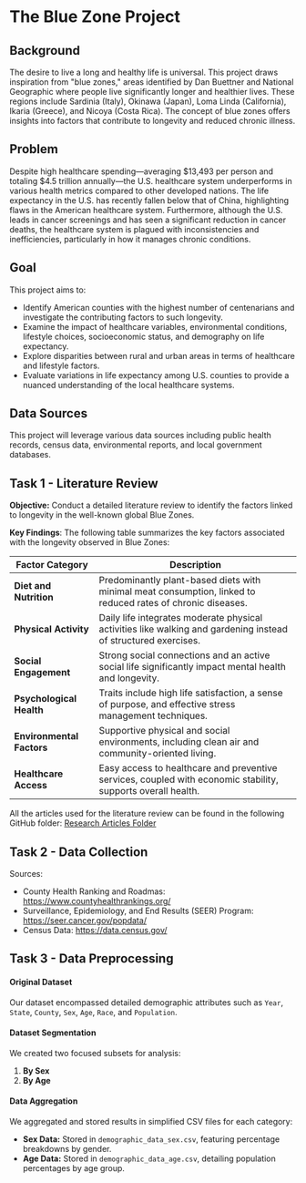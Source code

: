 # The Blue Zone Project

## Background
The desire to live a long and healthy life is universal. This project draws inspiration from "blue zones," areas identified by Dan Buettner and National Geographic where people live significantly longer and healthier lives. These regions include Sardinia (Italy), Okinawa (Japan), Loma Linda (California), Ikaria (Greece), and Nicoya (Costa Rica). The concept of blue zones offers insights into factors that contribute to longevity and reduced chronic illness.

## Problem
Despite high healthcare spending—averaging $13,493 per person and totaling $4.5 trillion annually—the U.S. healthcare system underperforms in various health metrics compared to other developed nations. The life expectancy in the U.S. has recently fallen below that of China, highlighting flaws in the American healthcare system. Furthermore, although the U.S. leads in cancer screenings and has seen a significant reduction in cancer deaths, the healthcare system is plagued with inconsistencies and inefficiencies, particularly in how it manages chronic conditions.

## Goal
This project aims to:
- Identify American counties with the highest number of centenarians and investigate the contributing factors to such longevity.
- Examine the impact of healthcare variables, environmental conditions, lifestyle choices, socioeconomic status, and demography on life expectancy.
- Explore disparities between rural and urban areas in terms of healthcare and lifestyle factors.
- Evaluate variations in life expectancy among U.S. counties to provide a nuanced understanding of the local healthcare systems.

## Data Sources
This project will leverage various data sources including public health records, census data, environmental reports, and local government databases.

## Task 1 - Literature Review

**Objective:** Conduct a detailed literature review to identify the factors linked to longevity in the well-known global Blue Zones.

**Key Findings**:
The following table summarizes the key factors associated with the longevity observed in Blue Zones:

| Factor Category          | Description                                                                                                  |
|--------------------------|--------------------------------------------------------------------------------------------------------------|
| **Diet and Nutrition**   | Predominantly plant-based diets with minimal meat consumption, linked to reduced rates of chronic diseases.  |
| **Physical Activity**    | Daily life integrates moderate physical activities like walking and gardening instead of structured exercises.|
| **Social Engagement**    | Strong social connections and an active social life significantly impact mental health and longevity.         |
| **Psychological Health** | Traits include high life satisfaction, a sense of purpose, and effective stress management techniques.       |
| **Environmental Factors**| Supportive physical and social environments, including clean air and community-oriented living.               |
| **Healthcare Access**    | Easy access to healthcare and preventive services, coupled with economic stability, supports overall health.  |

All the articles used for the literature review can be found in the following GitHub folder:
[Research Articles Folder](https://github.com/adiimated/The-Blue-Zone-Project/tree/main/literature%20review/Research%20Articles)

## Task 2 - Data Collection

Sources: 
 * County Health Ranking and Roadmas: https://www.countyhealthrankings.org/
 * Surveillance, Epidemiology, and End Results (SEER) Program: https://seer.cancer.gov/popdata/
 * Census Data: https://data.census.gov/

## Task 3 - Data Preprocessing

#### Original Dataset
Our dataset encompassed detailed demographic attributes such as `Year`, `State`, `County`, `Sex`, `Age`, `Race`, and `Population`.

#### Dataset Segmentation
We created two focused subsets for analysis:
1. **By Sex**
2. **By Age** 

#### Data Aggregation
We aggregated and stored results in simplified CSV files for each category:
- **Sex Data:** Stored in `demographic_data_sex.csv`, featuring percentage breakdowns by gender.
- **Age Data:** Stored in `demographic_data_age.csv`, detailing population percentages by age group.

